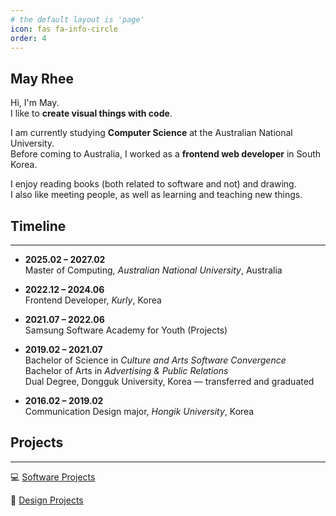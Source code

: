 ```yaml
---
# the default layout is 'page'
icon: fas fa-info-circle
order: 4
---
```


## May Rhee

Hi, I'm May.  
I like to **create visual things with code**.  

I am currently studying **Computer Science** at the Australian National University.  
Before coming to Australia, I worked as a **frontend web developer** in South Korea.  

I enjoy reading books (both related to software and not) and drawing.  
I also like meeting people, as well as learning and teaching new things.  


## Timeline
---

- **2025.02 – 2027.02**  
  Master of Computing, *Australian National University*, Australia  

- **2022.12 – 2024.06**  
  Frontend Developer, *Kurly*, Korea  

- **2021.07 – 2022.06**  
  Samsung Software Academy for Youth (Projects)  

- **2019.02 – 2021.07**  
  Bachelor of Science in *Culture and Arts Software Convergence*  
  Bachelor of Arts in *Advertising & Public Relations*  
  Dual Degree, Dongguk University, Korea — transferred and graduated  

- **2016.02 – 2019.02**  
  Communication Design major, *Hongik University*, Korea  


## Projects
---

💻 [Software Projects](https://mayrhee218.github.io/categories/software-projects/)

🎨 [Design Projects](https://mayrhee218.github.io/categories/design-projects/)